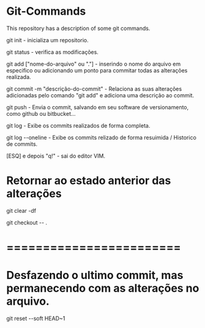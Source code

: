 # Git-Commands
This repository has a description of some git commands.

git init - inicializa um repositorio.

git status - verifica as modificações.

git add ["nome-do-arquivo" ou "."] - inserindo o nome do arquivo em especifico ou adicionando um ponto para commitar todas as alterações realizada.

git commit -m "descrição-do-commit" - Relaciona as suas alterações adicionadas pelo comando "git add" e adiciona uma descrição ao commit.

git push - Envia o commit, salvando em seu software de versionamento, como github ou bitbucket...

git log - Exibe os commits realizados de forma completa.

git log --oneline - Exibe os commits relizado de forma resuimida / Historico de commits.

[ESQ] e depois "q!" - sai do editor VIM.

# Retornar ao estado anterior das alterações

git clear -df

git checkout -- .

# ========================
# Desfazendo o ultimo commit, mas permanecendo com as alterações no arquivo.

git reset --soft HEAD~1
